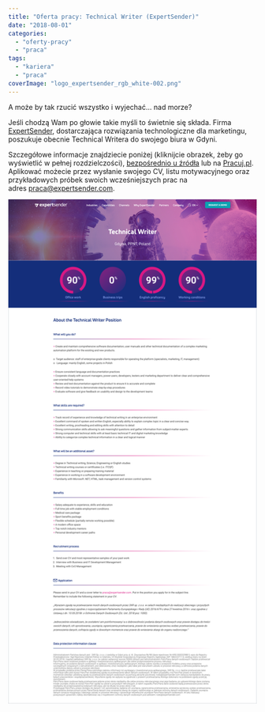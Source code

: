 ```yaml
---
title: "Oferta pracy: Technical Writer (ExpertSender)"
date: "2018-08-01"
categories: 
  - "oferty-pracy"
  - "praca"
tags: 
  - "kariera"
  - "praca"
coverImage: "logo_expertsender_rgb_white-002.png"
---
```


A może by tak rzucić wszystko i wyjechać... nad morze?

Jeśli chodzą Wam po głowie takie myśli to świetnie się składa. Firma [ExpertSender](https://expertsender.com/), dostarczająca rozwiązania technologiczne dla marketingu, poszukuje obecnie Technical Writera do swojego biura w Gdyni.

Szczegółowe informacje znajdziecie poniżej (kliknijcie obrazek, żeby go wyświetlić w pełnej rozdzielczości), [bezpośrednio u źródła](https://expertsender.com/2018/07/25/technical-writer/) lub na [Pracuj.pl](https://www.pracuj.pl/praca/technical-writer-gdynia,oferta,6218100). Aplikować możecie przez wysłanie swojego CV, listu motywacyjnego oraz przykładowych próbek swoich wcześniejszych prac na adres [praca@expertsender.com](mailto:praca@expertsender.com).

[![](images/expertsender-tech-writer.png)](http://techwriter.pl/wp-content/uploads/2018/08/expertsender-tech-writer.png)
